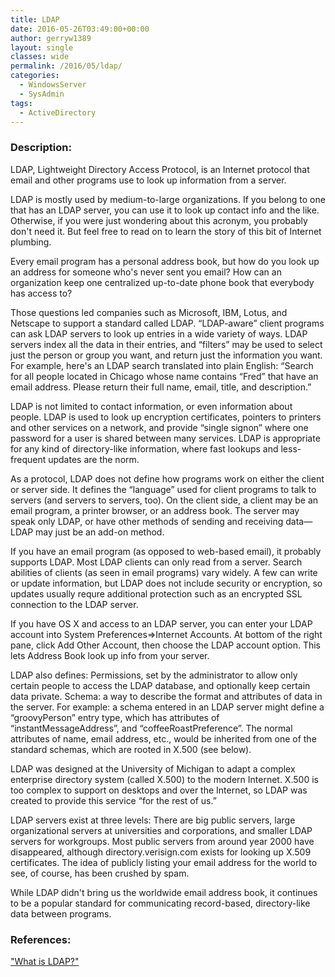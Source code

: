```yaml
---
title: LDAP
date: 2016-05-26T03:49:00+00:00
author: gerryw1389
layout: single
classes: wide
permalink: /2016/05/ldap/
categories:
  - WindowsServer
  - SysAdmin
tags:
  - ActiveDirectory
---
```

<!--more-->

### Description:

LDAP, Lightweight Directory Access Protocol, is an Internet protocol that email and other programs use to look up information from a server.

LDAP is mostly used by medium-to-large organi­zations. If you belong to one that has an LDAP server, you can use it to look up contact info and the like. Otherwise, if you were just wondering about this acronym, you probably don't need it. But feel free to read on to learn the story of this bit of Internet plumbing.

Every email program has a personal address book, but how do you look up an address for someone who's never sent you email? How can an organization keep one centralized up-to-date phone book that everybody has access to?

Those questions led companies such as Microsoft, IBM, Lotus, and Netscape to support a standard called LDAP. &#8220;LDAP-aware&#8221; client programs can ask LDAP servers to look up entries in a wide variety of ways. LDAP servers index all the data in their entries, and &#8220;filters&#8221; may be used to select just the person or group you want, and return just the information you want. For example, here's an LDAP search translated into plain English: &#8220;Search for all people located in Chicago whose name contains &#8220;Fred&#8221; that have an email address. Please return their full name, email, title, and description.&#8221;

LDAP is not limited to contact information, or even information about people. LDAP is used to look up encryption certificates, pointers to printers and other services on a network, and provide &#8220;single signon&#8221; where one password for a user is shared between many services. LDAP is appropriate for any kind of directory-like information, where fast lookups and less-frequent updates are the norm.

As a protocol, LDAP does not define how programs work on either the client or server side. It defines the &#8220;language&#8221; used for client programs to talk to servers (and servers to servers, too). On the client side, a client may be an email program, a printer browser, or an address book. The server may speak only LDAP, or have other methods of sending and receiving data—LDAP may just be an add-on method.

If you have an email program (as opposed to web-based email), it probably supports LDAP. Most LDAP clients can only read from a server. Search abilities of clients (as seen in email programs) vary widely. A few can write or update information, but LDAP does not include security or encryption, so updates usually requre additional protection such as an encrypted SSL connection to the LDAP server.

If you have OS X and access to an LDAP server, you can enter your LDAP account into System Preferences=>Internet Accounts. At bottom of the right pane, click Add Other Account, then choose the LDAP account option. This lets Address Book look up info from your server.

LDAP also defines: Permissions, set by the administrator to allow only certain people to access the LDAP database, and optionally keep certain data private. Schema: a way to describe the format and attributes of data in the server. For example: a schema entered in an LDAP server might define a &#8220;groovyPerson&#8221; entry type, which has attributes of &#8220;instantMessageAddress&#8221;, and &#8220;coffeeRoastPreference&#8221;. The normal attributes of name, email address, etc., would be inherited from one of the standard schemas, which are rooted in X.500 (see below).

LDAP was designed at the University of Michigan to adapt a complex enterprise directory system (called X.500) to the modern Internet. X.500 is too complex to support on desktops and over the Internet, so LDAP was created to provide this service &#8220;for the rest of us.&#8221;

LDAP servers exist at three levels: There are big public servers, large organizational servers at universities and corporations, and smaller LDAP servers for workgroups. Most public servers from around year 2000 have disappeared, although directory.verisign.com exists for looking up X.509 certificates. The idea of publicly listing your email address for the world to see, of course, has been crushed by spam.

While LDAP didn't bring us the worldwide email address book, it continues to be a popular standard for communicating record-based, directory-like data between programs.

### References:

["What is LDAP?"](http://www.gracion.com/server/whatldap.html)